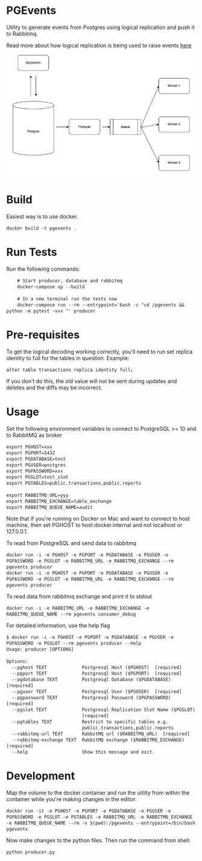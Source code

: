 # PGEvents

Utility to generate events from Postgres using logical replication and push it to Rabbitmq.

Read more about how logical replication is being used to raise events [here](https://saasengineering.substack.com/p/change-events-from-postgresql-tables?s=r) 
![pgevents.jpg](./docs/assets/block_d.jpg)


# Build

Easiest way is to use docker.

```
docker build -t pgevents .
```


# Run Tests

Run the following commands:

```
    # Start producer, database and rabbitmq
    docker-compose up --build

    # In a new terminal run the tests now
    docker-compose run --rm --entrypoint='bash -c "cd /pgevents && python -m pytest -vvv "' producer
```


# Pre-requisites

To get the logical decoding working correctly, you'll need to run set replica identity to full for the tables in question. Example:

```
alter table transactions replica identity full;
```

If you don't do this, the old value will not be sent during updates and deletes and the diffs may be incorrect.

# Usage

Set the following environment variables to connect to PostgreSQL >= 10 and to RabbitMQ as broker

```
export PGHOST=xxx
export PGPORT=5432
export PGDATABASE=test
export PGUSER=postgres
export PGPASSWORD=xxx
export PGSLOT=test_slot
export PGTABLES=public.transactions,public.reports

export RABBITMQ_URL=yyy
export RABBITMQ_EXCHANGE=table_exchange
export RABBITMQ_QUEUE_NAME=audit

```

Note that if you're running on Docker on Mac and want to connect to host machine, then set PGHOST to host.docker.internal and not localhost or 127.0.0.1.


To read from PostgreSQL and send data to rabbitmq
```
docker run -i -e PGHOST -e PGPORT -e PGDATABASE -e PGUSER -e PGPASSWORD -e PGSLOT -e RABBITMQ_URL -e RABBITMQ_EXCHANGE --rm pgevents producer
docker run -i -e PGHOST -e PGPORT -e PGDATABASE -e PGUSER -e PGPASSWORD -e PGSLOT -e RABBITMQ_URL -e RABBITMQ_EXCHANGE --rm pgevents producer
```

To read data from rabbitmq exchange and print it to stdout
```
docker run -i -e RABBITMQ_URL -e RABBITMQ_EXCHANGE -e RABBITMQ_QUEUE_NAME --rm pgevents consumer_debug
```

For detailed information, use the help flag

```
$ docker run -i -e PGHOST -e PGPORT -e PGDATABASE -e PGUSER -e PGPASSWORD -e PGSLOT --rm pgevents producer --help
Usage: producer [OPTIONS]

Options:
  --pghost TEXT             Postgresql Host ($PGHOST)  [required]
  --pgport TEXT             Postgresql Host ($PGPORT)  [required]
  --pgdatabase TEXT         Postgresql Database ($PGDATABASE)  [required]
  --pguser TEXT             Postgresql User ($PGUSER)  [required]
  --pgpassword TEXT         Postgresql Password ($PGPASSWORD)  [required]
  --pgslot TEXT             Postgresql Replication Slot Name ($PGSLOT)
                            [required]
  --pgtables TEXT           Restrict to specific tables e.g.
                            public.transactions,public.reports
  --rabbitmq-url TEXT       RabbitMQ url ($RABBITMQ_URL)  [required]
  --rabbitmq-exchange TEXT  RabbitMQ exchange ($RABBITMQ_EXCHANGE)  [required]
  --help                    Show this message and exit.

```

# Development

Map the volume to the docker container and run the utility from within the container while you're making changes in the editor:

```
docker run -it -e PGHOST -e PGPORT -e PGDATABASE -e PGUSER -e PGPASSWORD -e PGSLOT -e PGTABLES -e RABBITMQ_URL -e RABBITMQ_EXCHANGE -e RABBITMQ_QUEUE_NAME --rm -v $(pwd):/pgevents --entrypoint=/bin/bash pgevents
```

Now make changes to the python files. Then run the command from shell:

```
python producer.py
```


